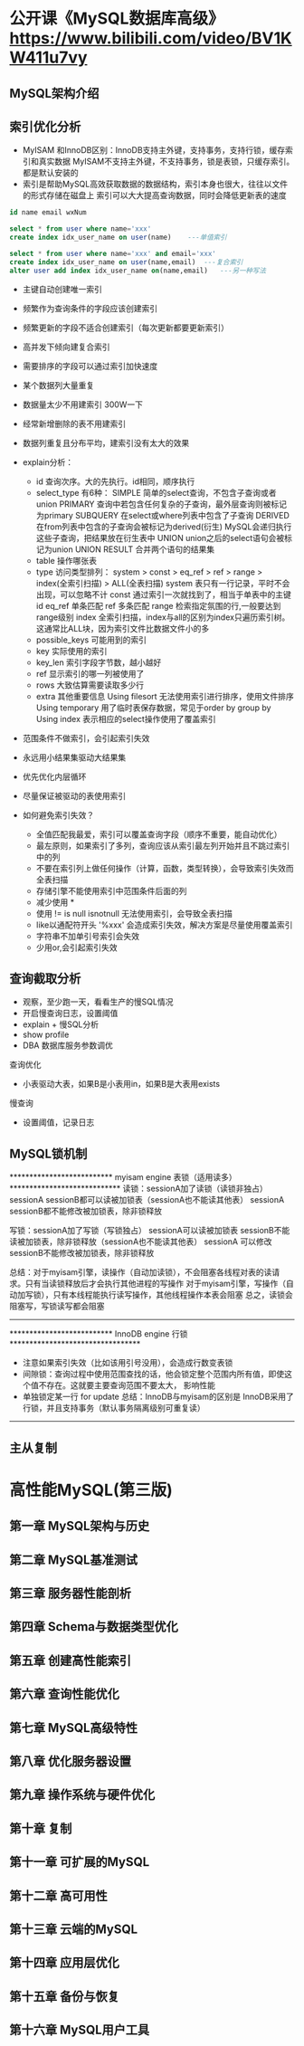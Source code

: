 # 公开课《MySQL数据库高级》https://www.bilibili.com/video/BV1KW411u7vy
## MySQL架构介绍 
## 索引优化分析
* MyISAM 和InnoDB区别：InnoDB支持主外键，支持事务，支持行锁，缓存索引和真实数据
    MyISAM不支持主外键，不支持事务，锁是表锁，只缓存索引。都是默认安装的
* 索引是帮助MySQL高效获取数据的数据结构，索引本身也很大，往往以文件的形式存储在磁盘上
    索引可以大大提高查询数据，同时会降低更新表的速度
```sql
id name email wxNum

select * from user where name='xxx'
create index idx_user_name on user(name)    ---单值索引

select * from user where name='xxx' and email='xxx'
create index idx_user_name on user(name,email)  ---复合索引
alter user add index idx_user_name on(name,email)   ---另一种写法
```
* 主键自动创建唯一索引
* 频繁作为查询条件的字段应该创建索引
* 频繁更新的字段不适合创建索引（每次更新都要更新索引）
* 高并发下倾向建复合索引
* 需要排序的字段可以通过索引加快速度
* 某个数据列大量重复

* 数据量太少不用建索引 300W一下
* 经常新增删除的表不用建索引
* 数据列重复且分布平均，建索引没有太大的效果

* explain分析：
    * id 查询次序。大的先执行。id相同，顺序执行
    * select_type 有6种：
        SIMPLE 简单的select查询，不包含子查询或者union
        PRIMARY 查询中若包含任何复杂的子查询，最外层查询则被标记为primary
        SUBQUERY 在select或where列表中包含了子查询
        DERIVED 在from列表中包含的子查询会被标记为derived(衍生) MySQL会递归执行这些子查询，把结果放在衍生表中
        UNION union之后的select语句会被标记为union
        UNION RESULT 合并两个语句的结果集
    * table 操作哪张表
    * type 访问类型排列：
        system > const > eq_ref > ref > range > index(全索引扫描) > ALL(全表扫描)
        system 表只有一行记录，平时不会出现，可以忽略不计
        const 通过索引一次就找到了，相当于单表中的主键id
        eq_ref 单条匹配
        ref 多条匹配
        range 检索指定氛围的行,一般要达到range级别
        index 全索引扫描，index与all的区别为index只遍历索引树。这通常比ALL块，因为索引文件比数据文件小的多
    * possible_keys 可能用到的索引
    * key 实际使用的索引
    * key_len 索引字段字节数，越小越好
    * ref 显示索引的哪一列被使用了
    * rows 大致估算需要读取多少行
    * extra 其他重要信息
        Using filesort 无法使用索引进行排序，使用文件排序
        Using temporary 用了临时表保存数据，常见于order by group by
        Using index 表示相应的select操作使用了覆盖索引

* 范围条件不做索引，会引起索引失效
* 永远用小结果集驱动大结果集
* 优先优化内层循环
* 尽量保证被驱动的表使用索引

* 如何避免索引失效？
    * 全值匹配我最爱，索引可以覆盖查询字段（顺序不重要，能自动优化）
    * 最左原则，如果索引了多列，查询应该从索引最左列开始并且不跳过索引中的列
    * 不要在索引列上做任何操作（计算，函数，类型转换），会导致索引失效而全表扫描
    * 存储引擎不能使用索引中范围条件后面的列
    * 减少使用 * 
    * 使用  != is null isnotnull 无法使用索引，会导致全表扫描
    * like以通配符开头 '%xxx' 会造成索引失效，解决方案是尽量使用覆盖索引
    * 字符串不加单引号索引会失效
    * 少用or,会引起索引失效
    
## 查询截取分析
* 观察，至少跑一天，看看生产的慢SQL情况
* 开启慢查询日志，设置阈值
* explain + 慢SQL分析
* show profile
* DBA 数据库服务参数调优

查询优化
* 小表驱动大表，如果B是小表用in，如果B是大表用exists

慢查询
* 设置阈值，记录日志

## MySQL锁机制
************************** myisam engine 表锁（适用读多）****************************
读锁：sessionA加了读锁（读锁非独占）
sessionA sessionB都可以读被加锁表（sessionA也不能读其他表）
sessionA sessionB都不能修改被加锁表，除非锁释放

写锁：sessionA加了写锁（写锁独占）
sessionA可以读被加锁表  sessionB不能读被加锁表，除非锁释放（sessionA也不能读其他表）
sessionA 可以修改 sessionB不能修改被加锁表，除非锁释放

总结：对于myisam引擎，读操作（自动加读锁），不会阻塞各线程对表的读请求。只有当读锁释放后才会执行其他进程的写操作
对于myisam引擎，写操作（自动加写锁），只有本线程能执行读写操作，其他线程操作本表会阻塞
总之，读锁会阻塞写，写锁读写都会阻塞
*******************************************************************************


************************** InnoDB engine 行锁*********************************
* 注意如果索引失效（比如该用引号没用），会造成行数变表锁
* 间隙锁：查询过程中使用范围查找的话，他会锁定整个范围内所有值，即使这个值不存在。这就要主要查询范围不要太大，
    影响性能
* 单独锁定某一行 for update
总结：InnoDB与myisam的区别是 InnoDB采用了行锁，并且支持事务（默认事务隔离级别可重复读）
*******************************************************************************
## 主从复制



# 高性能MySQL(第三版)
## 第一章 MySQL架构与历史
## 第二章 MySQL基准测试
## 第三章 服务器性能剖析
## 第四章 Schema与数据类型优化
## 第五章 创建高性能索引
## 第六章 查询性能优化
## 第七章 MySQL高级特性
## 第八章 优化服务器设置
## 第九章 操作系统与硬件优化
## 第十章 复制
## 第十一章 可扩展的MySQL
## 第十二章 高可用性
## 第十三章 云端的MySQL
## 第十四章 应用层优化
## 第十五章 备份与恢复
## 第十六章 MySQL用户工具
